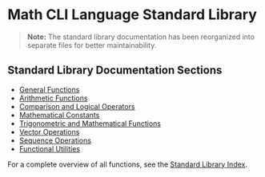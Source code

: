 # Math CLI Language Standard Library

> **Note:** The standard library documentation has been reorganized into separate files for better maintainability.

## Standard Library Documentation Sections

- [General Functions](stdlib/general-functions.md)
- [Arithmetic Functions](stdlib/arithmetic.md)
- [Comparison and Logical Operators](stdlib/comparison-logical.md)
- [Mathematical Constants](stdlib/constants.md)
- [Trigonometric and Mathematical Functions](stdlib/trigonometric.md)
- [Vector Operations](stdlib/vector-operations.md)
- [Sequence Operations](stdlib/sequence-operations.md)
- [Functional Utilities](stdlib/functional.md)

For a complete overview of all functions, see the [Standard Library Index](stdlib/index.md).
